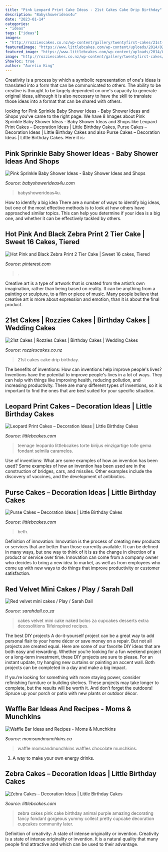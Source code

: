 ```yaml
---
title: "Pink Leopard Print Cake Ideas - 21st Cakes Cake Drip Birthday"
description: "Babyshowerideas4u"
date: "2023-01-14"
categories:
- "ideas"
tags: ["ideas"]
images:
- "http://rozziescakes.co.nz/wp-content/gallery/twentyfirst-cakes/21st-Drip-Cake.jpg"
featuredImage: "https://www.littlebcakes.com/wp-content/uploads/2014/02/Pink-Purse-Cake.jpg"
featured_image: "https://www.littlebcakes.com/wp-content/uploads/2014/02/Pink-Purse-Cake.jpg"
image: "http://rozziescakes.co.nz/wp-content/gallery/twentyfirst-cakes/21st-Drip-Cake.jpg"
ShowToc: true
author: "Aurelio King"
---
```



Creativity is a process by which a symbolic representation of one's ideas is translated into a form that can be communicated to others. The ability to be creative is thought to be largely dependent on one's capacity to generate original ideas, although it is also necessary to have the skill to translate those ideas into a format that can be shared with others.

	

		
looking for Pink Sprinkle Baby Shower Ideas - Baby Shower Ideas and Shops you've came to the right page. We have 8 Images about Pink Sprinkle Baby Shower Ideas - Baby Shower Ideas and Shops like Leopard Print Cakes – Decoration Ideas | Little Birthday Cakes, Purse Cakes – Decoration Ideas | Little Birthday Cakes and also Purse Cakes – Decoration Ideas | Little Birthday Cakes. Here it is:
		
    
## Pink Sprinkle Baby Shower Ideas - Baby Shower Ideas And Shops

<img loading=lazy src="https://babyshowerideas4u.com/wp-content/uploads/2014/01/pink-7.jpg" onerror="this.onerror=null;this.src='https://tse4.mm.bing.net/th?id=OIP.HqezZl1TLyukgiHpdVquKAHaLI&amp;pid=15.1';" alt="Pink Sprinkle Baby Shower Ideas - Baby Shower Ideas and Shops">

_Source: babyshowerideas4u.com_

>babyshowerideas4u. 

	

How to identify a big idea
There are a number of ways to identify big ideas, but one of the most effective methods is to look at how others have approached similar topics. This can help you determine if your idea is a big one, and whether it can be effectively tackled by others.

    
## Hot Pink And Black Zebra Print 2 Tier Cake | Sweet 16 Cakes, Tiered

<img loading=lazy src="https://i.pinimg.com/originals/45/31/a0/4531a075ba7e2f8ab6b6c80c4c48634b.jpg" onerror="this.onerror=null;this.src='https://tse1.mm.bing.net/th?id=OIP.Ywg_M8TfCQxQsGUM2XF9NQHaJ4&amp;pid=15.1';" alt="Hot Pink and Black Zebra Print 2 Tier Cake | Sweet 16 cakes, Tiered">

_Source: pinterest.com_

>. 

	

Creative art is a type of artwork that is created from the artist’s own imagination, rather than being based on reality. It can be anything from a painting or sculpture, to a film or piece of music. Many people believe that creative art is more about expression and emotion, than it is about the final product.

    
## 21st Cakes | Rozzies Cakes | Birthday Cakes | Wedding Cakes

<img loading=lazy src="http://rozziescakes.co.nz/wp-content/gallery/twentyfirst-cakes/21st-Drip-Cake.jpg" onerror="this.onerror=null;this.src='https://tse1.mm.bing.net/th?id=OIP.30V7nv7BIuCcevhXmQkN-QHaMM&amp;pid=15.1';" alt="21st Cakes | Rozzies Cakes | Birthday Cakes | Wedding Cakes">

_Source: rozziescakes.co.nz_

>21st cakes cake drip birthday. 

	

The benefits of inventions: How can inventions help improve people's lives?
Inventions have the potential to improve people's lives in a lot of ways. They can help with things like improving health, reducing pollution, and increasing productivity. There are many different types of inventions, so it is important to find the ones that are best suited for your specific situation.

    
## Leopard Print Cakes – Decoration Ideas | Little Birthday Cakes

<img loading=lazy src="https://www.littlebcakes.com/wp-content/uploads/2014/02/Leopard-Print-Cake-Ideas.jpg" onerror="this.onerror=null;this.src='https://tse3.mm.bing.net/th?id=OIP.g_2jRshugm6qVp9RAZptXAHaJ4&amp;pid=15.1';" alt="Leopard Print Cakes – Decoration Ideas | Little Birthday Cakes">

_Source: littlebcakes.com_

>teenage leopardo littlebcakes torte birijus einzigartige tolle gema fondant selmila caramelos. 

	

Use of inventions: What are some examples of how an invention has been used?
Some examples of how an invention has been used are in the construction of bridges, cars, and missiles. Other examples include the discovery of vaccines, and the development of antibiotics.

    
## Purse Cakes – Decoration Ideas | Little Birthday Cakes

<img loading=lazy src="https://www.littlebcakes.com/wp-content/uploads/2014/02/Pink-Purse-Cake.jpg" onerror="this.onerror=null;this.src='https://tse1.mm.bing.net/th?id=OIP.kqLZn1vvaYh_Ac-oLFK3aQHaH3&amp;pid=15.1';" alt="Purse Cakes – Decoration Ideas | Little Birthday Cakes">

_Source: littlebcakes.com_

>beth. 

	

Definition of innovation:
Innovation is the process of creating new products or services that are better than those currently available. It can be defined in many ways, but one way to think of it is as the change in direction of a product or service over time. Innovation can come from a company owner who decides to bring a new idea to market, as well as from employees who come up with new ways to do things that improve productivity or customer satisfaction.

    
## Red Velvet Mini Cakes / Play / Sarah Dall

<img loading=lazy src="http://www.sarahdall.co.za/wordpress/wp-content/uploads/2015/01/red-velvet.jpg" onerror="this.onerror=null;this.src='https://tse2.mm.bing.net/th?id=OIP.aYPtaqhwEcSrTk4iGou_2gHaLH&amp;pid=15.1';" alt="Red velvet mini cakes / Play / Sarah Dall">

_Source: sarahdall.co.za_

>cakes velvet mini cake naked bolos za cupcakes desserts extra decosolitions 1lifeinspired recipes. 

	

The best DIY projects
A do-it-yourself project can be a great way to add personal flair to your home décor or save money on a repair. But not all projects are created equal. Here are some of our favorite DIY ideas that are both easy and rewarding.
Whether you’re looking for a fun weekend project or a long-term investment, these DIY projects are sure to please. For an instant update, try hanging new curtains or painting an accent wall. Both projects can be completed in a day and make a big impact.

If you’re looking for something with more staying power, consider refinishing furniture or building shelves. These projects may take longer to complete, but the results will be worth it. And don’t forget the outdoors! Spruce up your porch or patio with new plants or outdoor décor.

    
## Waffle Bar Ideas And Recipes - Moms &amp; Munchkins

<img loading=lazy src="https://www.momsandmunchkins.ca/wp-content/uploads/2017/10/waffle-bar-3-683x1024.jpg" onerror="this.onerror=null;this.src='https://tse1.mm.bing.net/th?id=OIP.5J8qttnbF7Pq1DzCOH1BbQHaLG&amp;pid=15.1';" alt="Waffle Bar Ideas and Recipes - Moms &amp; Munchkins">

_Source: momsandmunchkins.ca_

>waffle momsandmunchkins waffles chocolate munchkins. 

	

3. A way to make your own energy drinks.

    
## Zebra Cakes – Decoration Ideas | Little Birthday Cakes

<img loading=lazy src="http://www.littlebcakes.com/wp-content/uploads/2014/01/Zebra-Cakes.jpg" onerror="this.onerror=null;this.src='https://tse1.mm.bing.net/th?id=OIP.bOYdTlPswoIp9XAWekhw8AHaLm&amp;pid=15.1';" alt="Zebra Cakes – Decoration Ideas | Little Birthday Cakes">

_Source: littlebcakes.com_

>zebra cakes pink cake birthday animal purple amazing decorating fancy fondant gorgeous yummy collect pretty cupcake decoration cupcakes community later. 

	

Definition of creativity: A state of intense originality or invention.
Creativity is a state of intense originality or invention. It is a natural quality that many people find attractive and which can be used to their advantage.

